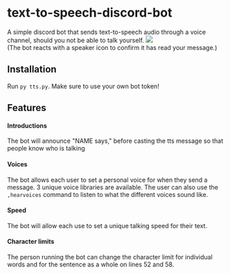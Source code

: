 # text-to-speech-discord-bot
A simple discord bot that sends text-to-speech audio through a voice channel, should you not be able to talk yourself.
![](https://i.ibb.co/GC5X4NY/Screenshot-2022-04-12-120722.png)\
(The bot reacts with a speaker icon to confirm it has read your message.)

## Installation 
Run `py tts.py`. Make sure to use your own bot token!

## Features
#### Introductions
The bot will announce "NAME says," before casting the tts message so that people know who is talking

#### Voices
The bot allows each user to set a personal voice for when they send a message. 3 unique voice libraries are available. The user can also use the `,hearvoices` command to listen to what the different voices sound like.

#### Speed
The bot will allow each use to set a unique talking speed for their text.

#### Character limits
The person running the bot can change the character limit for individual words and for the sentence as a whole on lines 52 and 58.
